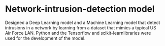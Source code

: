 # Network-intrusion-detection model
Designed a Deep Learning model and a Machine Learning model that detect intrusions in a network by learning from a dataset that mimics a typical US Air Force LAN. Python and the Tensorflow and scikit-learnlibraries were used for the development of the model.
